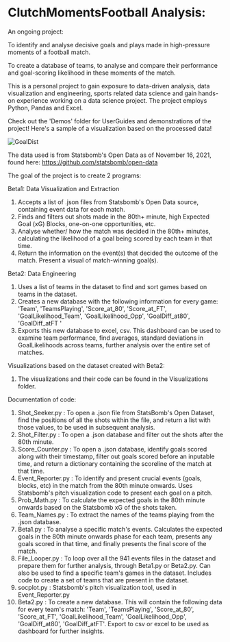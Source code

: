 # ClutchMomentsFootball Analysis: 
An ongoing project: 

To identify and analyse decisive goals and plays made in high-pressure moments of a football match.

To create a database of teams, to analyse and compare their performance and goal-scoring likelihood in these moments of the match. 

This is a personal project to gain exposure to data-driven analysis, data visualization and engineering, sports related data science and gain hands-on experience working on a data science project. The project employs Python, Pandas and Excel.

Check out the 'Demos' folder for UserGuides and demonstrations of the project! Here's a sample of a visualization based on the processed data!
  
  ![GoalDist](https://user-images.githubusercontent.com/93282154/152654098-669cfebf-4ebf-4ffd-977a-190d11afeb71.png)


The data used is from Statsbomb's Open Data as of November 16, 2021, found here: https://github.com/statsbomb/open-data

The goal of the project is to create 2 programs:

Beta1: Data Visualization and Extraction
  1. Accepts a list of .json files from Statsbomb's Open Data source, containing event data for each match.
  2. Finds and filters out shots made in the 80th+ minute, high Expected Goal (xG) Blocks, one-on-one opportunities, etc.
  3. Analyse whether/ how the match was decided in the 80th+ minutes, calculating the likelihood of a goal being scored by each team in that time.
  4. Return the information on the event(s) that decided the outcome of the match. Present a visual of match-winning goal(s).

Beta2: Data Engineering
  1. Uses a list of teams in the dataset to find and sort games based on teams in the dataset.
  2. Creates a new database with the following information for every game: 'Team', 'TeamsPlaying', 'Score_at_80', 'Score_at_FT', 'GoalLikelihood_Team', 'GoalLikelihood_Opp', 'GoalDiff_at80', 'GoalDiff_atFT '
  3. Exports this new database to excel, csv. This dashboard can be used to examine team performance, find averages, standard deviations in GoalLikelihoods across teams, further analysis over the entire set of matches.

Visualizations based on the dataset created with Beta2:
  1. The visualizations and their code can be found in the Visualizations folder. 


Documentation of code:
  1. Shot_Seeker.py : To open a .json file from StatsBomb's Open Dataset, find the positions of all the shots within the file, and return a list with those values, to be used in subsequent analysis.
  2. Shot_Filter.py : To open a .json database and filter out the shots after the 80th minute.
  3. Score_Counter.py : To open a .json database, identify goals scored along with their timestamp, filter out goals scored before an inputable time, and return a dictionary containing the scoreline of the match at that time.
  4. Event_Reporter.py : To identify and present crucial events (goals, blocks, etc) in the match from the 80th minute onwards. Uses Statsbomb's pitch visualization code to present each goal on a pitch.
  5. Prob_Math.py : To calculate the expected goals in the 80th minute onwards based on the Statsbomb xG of the shots taken.
  6. Team_Names.py : To extract the names of the teams playing from the .json database.
  7. Beta1.py : To analyse a specific match's events. Calculates the expected goals in the 80th minute onwards phase for each team, presents any goals scored in that time, and finally presents the final score of the match.
  8. File_Looper.py : To loop over all the 941 events files in the dataset and prepare them for further analysis, through Beta1.py or Beta2.py. Can also be used to find a specific team's games in the dataset. Includes code to create a set of teams that are present in the dataset.
  9. socplot.py : Statsbomb's pitch visualization tool, used in Event_Reporter.py
  10. Beta2.py : To create a new database. This will contain the following data for every team's match: 'Team', 'TeamsPlaying', 'Score_at_80', 'Score_at_FT', 'GoalLikelihood_Team', 'GoalLikelihood_Opp', 'GoalDiff_at80', 'GoalDiff_atFT'. Export to csv or excel to be used as dashboard for further insights.
